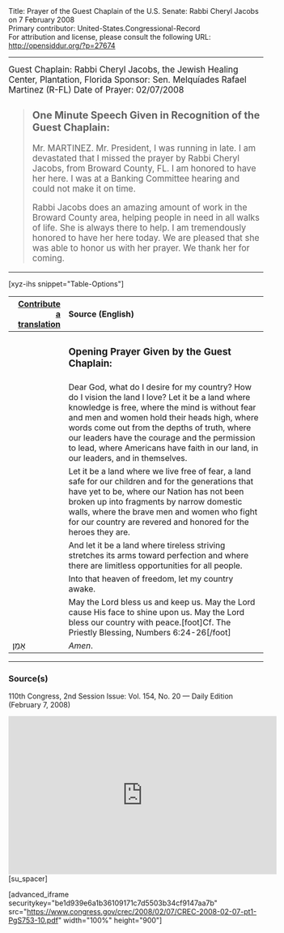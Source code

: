 <html>
<head></head>
<body>
Title: Prayer of the Guest Chaplain of the U.S. Senate: Rabbi Cheryl Jacobs on 7 February 2008<br />
Primary contributor: United-States.Congressional-Record<br />
For attribution and license, please consult the following URL: <a href="http://opensiddur.org/?p=27674">http://opensiddur.org/?p=27674</a>
<p />
<hr />

<div class="english" lang="en" style="font-size:1.2em;">
Guest Chaplain: Rabbi Cheryl Jacobs, the Jewish Healing Center, Plantation, Florida
Sponsor: Sen. Melquíades Rafael Martinez (R-FL)
Date of Prayer: 02/07/2008

<blockquote>
<h3>One Minute Speech Given in Recognition of the Guest Chaplain:</h3>

Mr. MARTINEZ. Mr. President, I was running in late. I am devastated that I missed the prayer by Rabbi Cheryl Jacobs, from Broward County, FL. I am honored to have her here. I was at a Banking Committee hearing and could not make it on time.

Rabbi Jacobs does an amazing amount of work in the Broward County area, helping people in need in all walks of life. She is always there to help. I am tremendously honored to have her here today. We are pleased that she was able to honor us with her prayer. We thank her for coming.
</blockquote>
</div>

<hr />

[xyz-ihs snippet="Table-Options"]<table style="margin-left: auto; margin-right: auto;" class="draggable">
<thead><tr><th id="x" style="text-align: right;"><a href="/contributing/upload/">Contribute a translation</a></th><th style="text-align: left;">Source (English)</th></tr></thead>
<tbody>
<tr><td style="vertical-align:top;">
<div class="liturgy" lang="he">

</span></div></td>
 
<td style="vertical-align:top;">
<div class="english" lang="en">
<h3>Opening Prayer Given by the Guest Chaplain:</h3>
</div></td></tr>

<tr><td style="vertical-align:top;">
<div class="liturgy" lang="he">

</span></div></td>
 
<td style="vertical-align:top;">
<div class="english" lang="en">
Dear God, 
what do I desire for my country? 
How do I vision the land I love? 
Let it be a land 
where knowledge is free, 
where the mind is without fear 
and men and women hold their heads high, 
where words come out 
from the depths of truth, 
where our leaders have the courage 
and the permission 
to lead, 
where Americans have faith 
in our land, 
in our leaders, 
and in themselves.
</div></td></tr>


<tr><td style="vertical-align:top;">
<div class="liturgy" lang="he">

</span></div></td>
 
<td style="vertical-align:top;">
<div class="english" lang="en">
Let it be a land 
where we live free of fear, 
a land safe for our children 
and for the generations that have yet to be, 
where our Nation 
has not been broken up into fragments 
by narrow domestic walls, 
where the brave men and women 
who fight for our country 
are revered and honored 
for the heroes they are.
</div></td></tr>


<tr><td style="vertical-align:top;">
<div class="liturgy" lang="he">

</span></div></td>
 
<td style="vertical-align:top;">
<div class="english" lang="en">
And let it be a land 
where tireless striving 
stretches its arms toward perfection 
and where there are limitless opportunities 
for all people. 
</div></td></tr>


<tr><td style="vertical-align:top;">
<div class="liturgy" lang="he">

</span></div></td>
 
<td style="vertical-align:top;">
<div class="english" lang="en">
Into that heaven of freedom, 
let my country awake.
</div></td></tr>


<tr><td style="vertical-align:top;">
<div class="liturgy" lang="he">

</span></div></td>
 
<td style="vertical-align:top;">
<div class="english" lang="en">
May the Lord bless us and keep us. 
May the Lord cause His face to shine upon us. 
May the Lord bless our country with peace.[foot]Cf. The Priestly Blessing, Numbers 6:24-26[/foot]
</div></td></tr>


<tr><td style="vertical-align:top;">
<div class="liturgy" lang="he">
אָמֵן׃
</span></div></td>
 
<td style="vertical-align:top;">
<div class="english" lang="en">
<em>Amen</em>.
</div></td></tr>
</tbody></table>

<hr />

<h3>Source(s)</h3>

110th Congress, 2nd Session
Issue: Vol. 154, No. 20 — Daily Edition (February 7, 2008)

<iframe width=530 height=312 src='https://www.c-span.org/video/standalone/?c4508745/rabbi-cheryl-jacobs-jewish-healing-center-plantation-fl' allowfullscreen='allowfullscreen' frameborder=0></iframe>[su_spacer]

[advanced_iframe securitykey="be1d939e6a1b36109171c7d5503b34cf9147aa7b" src="https://www.congress.gov/crec/2008/02/07/CREC-2008-02-07-pt1-PgS753-10.pdf" width="100%" height="900"]
</body>
</html>